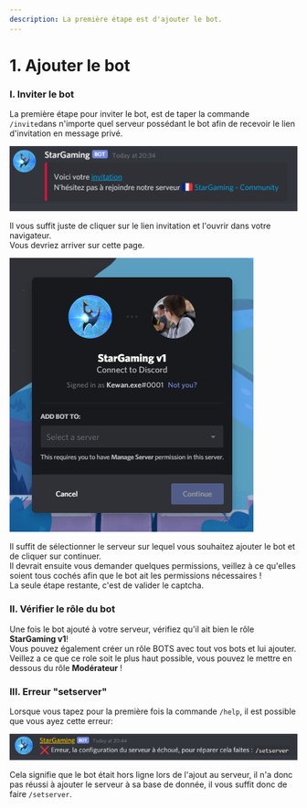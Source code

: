 ```yaml
---
description: La première étape est d'ajouter le bot.
---
```


# 1. Ajouter le bot

### **I. Inviter le bot**

La première étape pour inviter le bot, est de taper la commande `/invite`dans n'importe quel serveur possédant le bot afin de recevoir le lien d'invitation en message privé.

![ Vous devriez recevoir ce message.](../.gitbook/assets/mp.png)

Il vous suffit juste de cliquer sur le lien invitation et l'ouvrir dans votre navigateur.  
Vous devriez arriver sur cette page.

![](../.gitbook/assets/page-bot.png)

Il suffit de sélectionner le serveur sur lequel vous souhaitez ajouter le bot et de cliquer sur continuer.  
Il devrait ensuite vous demander quelques permissions, veillez à ce qu'elles soient tous cochés afin que le bot ait les permissions nécessaires !  
La seule étape restante, c'est de valider le captcha.

### II. Vérifier le rôle du bot

Une fois le bot ajouté à votre serveur, vérifiez qu'il ait bien le rôle **StarGaming v1**!  
Vous pouvez également créer un rôle BOTS avec tout vos bots et lui ajouter.  
Veillez a ce que ce role soit le plus haut possible, vous pouvez le mettre en dessous du rôle **Modérateur** !

### III. Erreur "setserver"

Lorsque vous tapez pour la première fois la commande `/help`, il est possible que vous ayez cette erreur:

![](../.gitbook/assets/setserver.png)

Cela signifie que le bot était hors ligne lors de l'ajout au serveur, il n'a donc pas réussi à ajouter le serveur à sa base de donnée, il vous suffit donc de faire `/setserver`.

